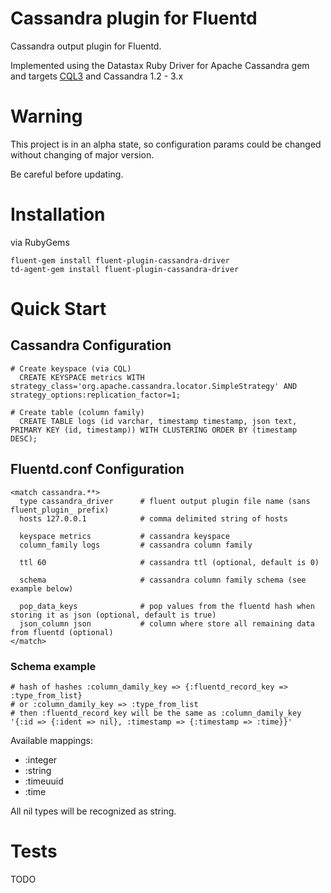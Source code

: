 # Cassandra plugin for Fluentd

Cassandra output plugin for Fluentd.

Implemented using the Datastax Ruby Driver for Apache Cassandra gem and targets [CQL3](https://docs.datastax.com/en/cql/3.3/)
and Cassandra 1.2 - 3.x

# Warning

This project is in an alpha state, so configuration params could be changed without changing of major version.

Be careful before updating.

# Installation

via RubyGems

    fluent-gem install fluent-plugin-cassandra-driver
    td-agent-gem install fluent-plugin-cassandra-driver

# Quick Start

## Cassandra Configuration
    # Create keyspace (via CQL)
      CREATE KEYSPACE metrics WITH strategy_class='org.apache.cassandra.locator.SimpleStrategy' AND strategy_options:replication_factor=1;

    # Create table (column family)
      CREATE TABLE logs (id varchar, timestamp timestamp, json text, PRIMARY KEY (id, timestamp)) WITH CLUSTERING ORDER BY (timestamp DESC);

## Fluentd.conf Configuration
    <match cassandra.**>
      type cassandra_driver      # fluent output plugin file name (sans fluent_plugin_ prefix)
      hosts 127.0.0.1            # comma delimited string of hosts
      
      keyspace metrics           # cassandra keyspace
      column_family logs         # cassandra column family
      
      ttl 60                     # cassandra ttl (optional, default is 0)
      
      schema                     # cassandra column family schema (see example below)
      
      pop_data_keys              # pop values from the fluentd hash when storing it as json (optional, default is true)
      json_column json           # column where store all remaining data from fluentd (optional)
    </match>
    
### Schema example
    # hash of hashes :column_damily_key => {:fluentd_record_key => :type_from_list}
    # or :column_damily_key => :type_from_list
    # then :fluentd_record_key will be the same as :column_damily_key
    '{:id => {:ident => nil}, :timestamp => {:timestamp => :time}}'
    
Available mappings:
* :integer
* :string
* :timeuuid
* :time
    
All nil types will be recognized as string.
    
# Tests

TODO
